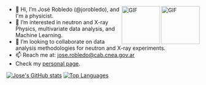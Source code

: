 
<div>
 <img align="right" height=100 alt="GIF" src="https://i.gifer.com/Ckd.gif" />
<img align="right" height=100 alt="GIF" src="https://media2.giphy.com/media/PiQejEf31116URju4V/giphy.gif?cid=790b761122a7e560924ce1622f3fb1f06e04233bb53af04a&rid=giphy.gif&ct=g" />

 
- 👋 Hi, I’m José Robledo (@jorobledo), and I'm a physicist.
- 👀 I’m interested in neutron and X-ray Physics, multivariate data analysis, and Machine Learning.
- 💞️ I’m looking to collaborate on data analysis methodologies for neutron and X-ray experiments.
- 📫 Reach me at: jose.robledo@cab.cnea.gov.ar
- Check my [personal page](https://jorobledo.github.io/).
</div>

[![Jose's GitHub stats](https://github-readme-stats.vercel.app/api?username=jorobledo&show_icons=true&theme=react)](https://jorobledo.github.io)
[![Top Languages](https://github-readme-stats.vercel.app/api/top-langs/?username=jorobledo&langs_count=3&theme=react)](https://jorobledo.github.io)
 <!---
jorobledo/jorobledo is a ✨ special ✨ repository because its `README.md` (this file) appears on your GitHub profile.
You can click the Preview link to take a look at your changes.
--->
